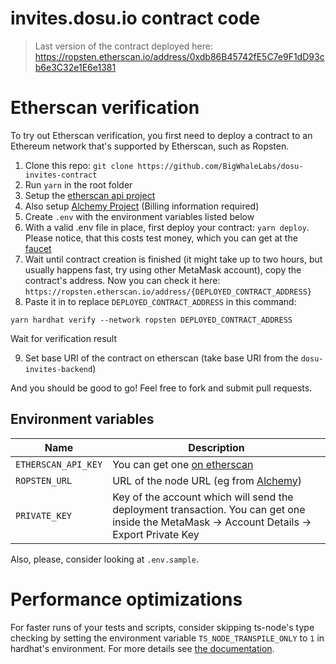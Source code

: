 # invites.dosu.io contract code

> Last version of the contract deployed here: https://ropsten.etherscan.io/address/0xdb86B45742fE5C7e9F1dD93cb6e3C32e1E6e1381

# Etherscan verification

To try out Etherscan verification, you first need to deploy a contract to an Ethereum network that's supported by Etherscan, such as Ropsten.

1. Clone this repo: `git clone https://github.com/BigWhaleLabs/dosu-invites-contract`
2. Run `yarn` in the root folder
3. Setup the [etherscan api project][etherscanapi]
4. Also setup [Alchemy Project][alchemyapps] (Billing information required)
5. Create `.env` with the environment variables listed below
6. With a valid .env file in place, first deploy your contract: `yarn deploy`. Please notice, that this costs test money, which you can get at the [faucet](https://app.mycrypto.com/faucet)
7. Wait until contract creation is finished (it might take up to two hours, but usually happens fast, try using other MetaMask account), copy the contract's address. Now you can check it here: `https://ropsten.etherscan.io/address/{DEPLOYED_CONTRACT_ADDRESS}`
8. Paste it in to replace `DEPLOYED_CONTRACT_ADDRESS` in this command:

```shell
yarn hardhat verify --network ropsten DEPLOYED_CONTRACT_ADDRESS
```

Wait for verification result

9. Set base URI of the contract on etherscan (take base URI from the `dosu-invites-backend`)

And you should be good to go! Feel free to fork and submit pull requests.

## Environment variables

| Name                | Description                                                                                                                                 |
| ------------------- | ------------------------------------------------------------------------------------------------------------------------------------------- |
| `ETHERSCAN_API_KEY` | You can get one [on etherscan][etherscanapi]                                                                                                |
| `ROPSTEN_URL`       | URL of the node URL (eg from [Alchemy][alchemyapps])                                                                                        |
| `PRIVATE_KEY`       | Key of the account which will send the deployment transaction. You can get one inside the MetaMask -> Account Details -> Export Private Key |

Also, please, consider looking at `.env.sample`.

# Performance optimizations

For faster runs of your tests and scripts, consider skipping ts-node's type checking by setting the environment variable `TS_NODE_TRANSPILE_ONLY` to `1` in hardhat's environment. For more details see [the documentation](https://hardhat.org/guides/typescript.html#performance-optimizations).

[alchemyapps]: https://dashboard.alchemyapi.io/apps/
[etherscanapi]: https://etherscan.io/myapikey
